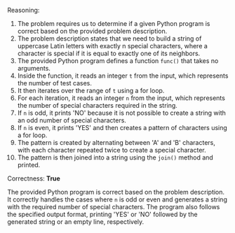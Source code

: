Reasoning:

1. The problem requires us to determine if a given Python program is correct based on the provided problem description.
2. The problem description states that we need to build a string of uppercase Latin letters with exactly n special characters, where a character is special if it is equal to exactly one of its neighbors.
3. The provided Python program defines a function `func()` that takes no arguments.
4. Inside the function, it reads an integer `t` from the input, which represents the number of test cases.
5. It then iterates over the range of `t` using a for loop.
6. For each iteration, it reads an integer `n` from the input, which represents the number of special characters required in the string.
7. If `n` is odd, it prints 'NO' because it is not possible to create a string with an odd number of special characters.
8. If `n` is even, it prints 'YES' and then creates a pattern of characters using a for loop.
9. The pattern is created by alternating between 'A' and 'B' characters, with each character repeated twice to create a special character.
10. The pattern is then joined into a string using the `join()` method and printed.

Correctness: **True**

The provided Python program is correct based on the problem description. It correctly handles the cases where `n` is odd or even and generates a string with the required number of special characters. The program also follows the specified output format, printing 'YES' or 'NO' followed by the generated string or an empty line, respectively.